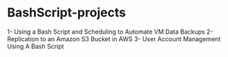 # BashScript-projects
1- Using a Bash Script and Scheduling to Automate VM Data Backups 
2- Replication to an Amazon S3 Bucket in AWS
3- User Account Management Using A Bash Script 
